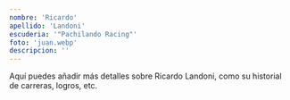 ```yaml
---
nombre: 'Ricardo'
apellido: 'Landoni'
escuderia: '"Pachilando Racing"'
foto: 'juan.webp'
descripcion: ''
---
```


Aquí puedes añadir más detalles sobre Ricardo Landoni, como su historial de carreras, logros, etc.
